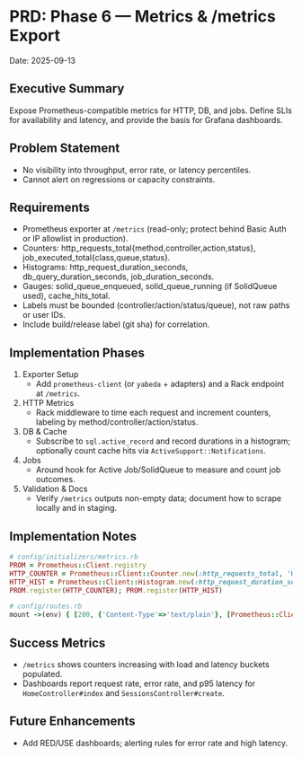 # PRD: Phase 6 — Metrics & /metrics Export

Date: 2025-09-13

## Executive Summary
Expose Prometheus-compatible metrics for HTTP, DB, and jobs. Define SLIs for availability and latency, and provide the basis for Grafana dashboards.

## Problem Statement
- No visibility into throughput, error rate, or latency percentiles.
- Cannot alert on regressions or capacity constraints.

## Requirements
- Prometheus exporter at `/metrics` (read-only; protect behind Basic Auth or IP allowlist in production).
- Counters: http_requests_total{method,controller,action,status}, job_executed_total{class,queue,status}.
- Histograms: http_request_duration_seconds, db_query_duration_seconds, job_duration_seconds.
- Gauges: solid_queue_enqueued, solid_queue_running (if SolidQueue used), cache_hits_total.
- Labels must be bounded (controller/action/status/queue), not raw paths or user IDs.
- Include build/release label (git sha) for correlation.

## Implementation Phases
1) Exporter Setup
   - Add `prometheus-client` (or `yabeda` + adapters) and a Rack endpoint at `/metrics`.
2) HTTP Metrics
   - Rack middleware to time each request and increment counters, labeling by method/controller/action/status.
3) DB & Cache
   - Subscribe to `sql.active_record` and record durations in a histogram; optionally count cache hits via `ActiveSupport::Notifications`.
4) Jobs
   - Around hook for Active Job/SolidQueue to measure and count job outcomes.
5) Validation & Docs
   - Verify `/metrics` outputs non-empty data; document how to scrape locally and in staging.

## Implementation Notes
```ruby
# config/initializers/metrics.rb
PROM = Prometheus::Client.registry
HTTP_COUNTER = Prometheus::Client::Counter.new(:http_requests_total, 'HTTP requests')
HTTP_HIST = Prometheus::Client::Histogram.new(:http_request_duration_seconds, 'Latency', buckets: [0.05,0.1,0.2,0.3,0.5,1,2])
PROM.register(HTTP_COUNTER); PROM.register(HTTP_HIST)

# config/routes.rb
mount ->(env) { [200, {'Content-Type'=>'text/plain'}, [Prometheus::Client::Formats::Text.marshal(PROM)]] }, at: '/metrics'
```

## Success Metrics
- `/metrics` shows counters increasing with load and latency buckets populated.
- Dashboards report request rate, error rate, and p95 latency for `HomeController#index` and `SessionsController#create`.

## Future Enhancements
- Add RED/USE dashboards; alerting rules for error rate and high latency.
